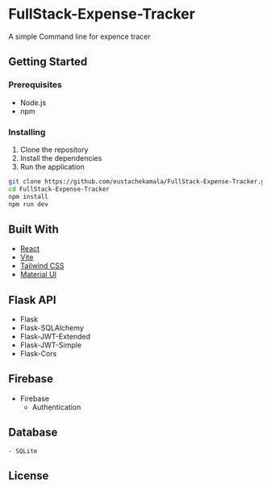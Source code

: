 # FullStack-Expense-Tracker
A simple Command line for expence tracer

## Getting Started

### Prerequisites

- Node.js
- npm

### Installing

1. Clone the repository
2. Install the dependencies
3. Run the application

```bash
git clone https://github.com/eustachekamala/FullStack-Expense-Tracker.git
cd FullStack-Expense-Tracker
npm install
npm run dev
```

## Built With

- [React](https://reactjs.org/)
- [Vite](https://vitejs.dev/)
- [Tailwind CSS](https://tailwindcss.com/)
- [Material UI](https://mui.com/)

## Flask API

- Flask
- Flask-SQLAlchemy
- Flask-JWT-Extended
- Flask-JWT-Simple
- Flask-Cors


## Firebase

- Firebase
    - Authentication


## Database
    - SQLite

## License

